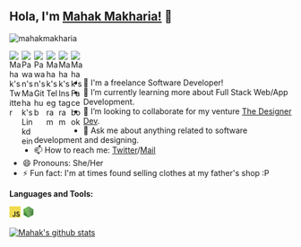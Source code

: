 ## Hola, I'm [Mahak Makharia!](https://mahak.me) 👋

<p align="left"> <img src="https://komarev.com/ghpvc/?username=mahakmakharia&label=Views&color=blue&style=plastic" alt="mahakmakharia" /> </p>

<a href="https://twitter.com/mahakmakharia">
  <img align="left" alt="Mahak's Twitter" width="22px" src="https://cdn.jsdelivr.net/npm/simple-icons@v3/icons/twitter.svg" />
</a>
<a href="https://linkedin.com/in/mahakmakharia">
  <img align="left" alt="Pawan'sMahak's Linkdein" width="22px" src="https://cdn.jsdelivr.net/npm/simple-icons@v3/icons/linkedin.svg" />
</a>
<a href="https://github.com/mahakmakharia">
  <img align="left" alt="Pawan's Github" width="22px" src="https://cdn.jsdelivr.net/npm/simple-icons@v3/icons/github.svg" />
</a>
<a href="https://t.me/mahakmakharia">
  <img align="left" alt="Mahak's Telegram" width="22px" src="https://cdn.jsdelivr.net/npm/simple-icons@v3/icons/telegram.svg" />
</a>
<a href="https://instagram.com/mahakmakharia/">
  <img align="left" alt="Mahak's Instagram" width="22px" src="https://cdn.jsdelivr.net/npm/simple-icons@v3/icons/instagram.svg" />
</a>
<a href="https://www.facebook.com/mahakmakharia/">
  <img align="left" alt="Mahak's Facebook" width="22px" src="https://cdn.jsdelivr.net/npm/simple-icons@v3/icons/facebook.svg" />
</a>

<br/>
<br/>



- 🔭 I'm a freelance Software Developer!
- 🌱 I’m currently learning more about Full Stack Web/App Development.
- 👯 I’m looking to collaborate for my venture [The Designer Dev](https://instagram.com/thedesignerdev_).
- 💬 Ask me about anything related to software development and designing.
- 📫 How to reach me: [Twitter](https://twitter.com/mahakmakharia)/[Mail](mailto:mahakmakharia@gmail.com)
- 😄 Pronouns: She/Her
- ⚡ Fun fact: I'm at times found selling clothes at my father's shop :P


**Languages and Tools:**  

<code><img height="20" src="https://raw.githubusercontent.com/github/explore/80688e429a7d4ef2fca1e82350fe8e3517d3494d/topics/javascript/javascript.png"></code>
<code><img height="20" src="https://raw.githubusercontent.com/github/explore/80688e429a7d4ef2fca1e82350fe8e3517d3494d/topics/nodejs/nodejs.png"></code>    

<!-- <a href="https://github.com/mahakmakharia">
  <img align="center" src="https://github-readme-stats.vercel.app/api/top-langs/?username=mahakmakharia&theme=light&hide_langs_below=1" />
</a> -->
<a href="https://github.com/mahakmakharia">
 <img align="center" src="https://github-readme-stats.vercel.app/api?username=mahakmakharia&show_icons=true&theme=light&line_height=27" alt="Mahak's github stats"/>
</a>

